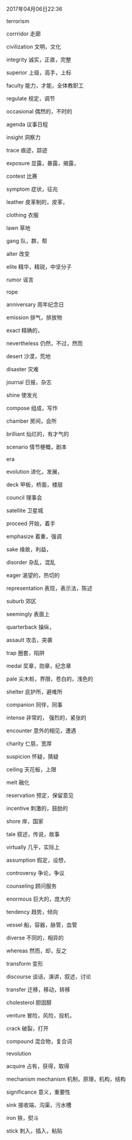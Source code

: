 2017年04月06日22:36

terrorism       

corrridor       走廊

civilization    文明，文化

integrity       诚实，正直，完整

superior        上级，高手，上标

faculty         能力，才能，全体教职工

regulate        规定，调节

occasional      偶然的，不时的

agenda          议事日程

insight         洞察力

trace           痕迹，踪迹

exposure        显露，暴露，揭露，

contest         比赛

symptom         症状，征兆

leather         皮革制的，皮革，

clothing        衣服

lawn            草地

gang            队，群，帮

alter           改变

elite           精华，精锐，中坚分子

rumor           谣言

rope

anniversary     周年纪念日

emission        排气，排放物

exact           精确的，

nevertheless    仍然，不过，然而

desert          沙漠，荒地

disaster        灾难

journal         日报，杂志

shine           使发光

compose         组成，写作

chamber         房间，会所

brilliant       灿烂的，有才气的

scenario        情节梗概，剧本

era

evolution       进化，发展，

deck            甲板，桥面，楼层

council         理事会

satellite       卫星城

proceed         开始，着手

emphasize       着重，强调

sake            缘故，利益，

disorder        杂乱，混乱

eager           渴望的，热切的

representation  表现，表示法，陈述

suburb          郊区

seemingly       表面上

quarterback     操纵，

assault         攻击，突袭

trap            圈套，陷阱

medal           奖章，勋章，纪念章

pale            尖木桩，界限，苍白的，浅色的

shelter         庇护所，避难所

companion       同伴，同事

intense         非常的， 强烈的，紧张的

encounter       意外的相见，遭遇

charity         仁慈，宽厚

suspicion       怀疑，猜疑

ceiling         天花板，上限

melt            融化

reservation     预定，保留意见

incentive       刺激的，鼓励的

shore           岸，国家

tale            叙述，传说，故事

virtually       几乎，实际上

assumption      假定，设想，

controversy     争论，争议

counseling      顾问服务

enormous        巨大的，庞大的

tendency        趋势，倾向

vessel          船，容器，脉管，血管

diverse         不同的，相异的

whereas         然而，却，反之

transform       变形

discourse       谈话，演讲，叙述，讨论

transfer        迁移，移动，转移

cholesterol     胆固醇

venture         冒险，风险，投机，

crack           破裂，打开

compound        混合物，复合词

revolution

acquire         占有，获得，取得

mechanism       mechanism   机制，原理，机构，结构

significance    意义，重要性

sink            接收端，沟渠，污水槽

iron            铁，熨斗

stick           刺入，插入，粘贴





